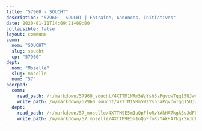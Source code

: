 ```yaml
---
title: "57960 - SOUCHT"
description: "57960 - SOUCHT | Entraide, Annonces, Initiatives"
date: 2020-01-11T14:09:21+09:00
collapsible: false
layout: commune
comm:
  nom: "SOUCHT"
  slug: soucht
  cp: "57960"
dept:
  nom: "Moselle"
  slug: moselle
  num: "57"
peerpad:
  comm:
    read_path: /r/markdown/57960_soucht/4XTTM1NRm5WzYsh3aPgvcwTqq15UJwHPbmcZKq4ZYxtetKVxZ
    write_path: /w/markdown/57960_soucht/4XTTM1NRm5WzYsh3aPgvcwTqq15UJwHPbmcZKq4ZYxtetKVxZ-K3TgUyFAggGxvDG99K7k7WV3vNDXq1so5ytR1FDpFB4iHRrrZFMJAZbTfL6KwE3ZyjmXbYuAgQRhXM1uLtEKoVgE1r3ebxY459FaU6QkYcAMAfnpXLmNYBuyDGCBMJCVtbvaEShT
  dept:
    read_path: /r/markdown/57_moselle/4XTTM9E5m1uQpFfoRvYAkHA7kgkSuJdFBSCmoLnZ6YvxmqAKj
    write_path: /w/markdown/57_moselle/4XTTM9E5m1uQpFfoRvYAkHA7kgkSuJdFBSCmoLnZ6YvxmqAKj-K3TgTxpsRhjGfb3pJqDaX4rYTLkyLoK3BLA4awBfhTSCoyNhResrhhmfsEF8aKnccedt5XoBzWeRYfKxQxNKv71ETcpGharLRE7rdgTKY3uSaW3Du2dz8v23YEY268mfYmweTFnR
---
```


